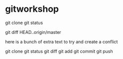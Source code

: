 gitworkshop
===========

git clone
git status

git diff HEAD..origin/master

here is a bunch of extra text to try and create a conflict

git clone
git status
git diff
git add
git commit
git push

